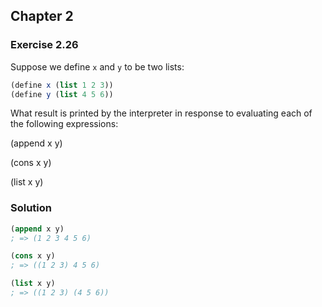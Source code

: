 ## Chapter 2

### Exercise 2.26

Suppose we define `x` and `y` to be two lists:

```scheme
(define x (list 1 2 3))
(define y (list 4 5 6))
```

What result is printed by the interpreter in response to evaluating each of the following expressions:

(append x y)

(cons x y)

(list x y)

### Solution

```scheme
(append x y)
; => (1 2 3 4 5 6)

(cons x y)
; => ((1 2 3) 4 5 6)

(list x y)
; => ((1 2 3) (4 5 6))
```

